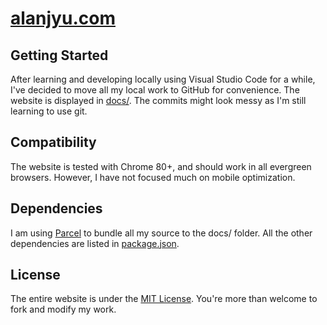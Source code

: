 # [alanjyu.com](https://alanjyu.com)

## Getting Started
After learning and developing locally using Visual Studio Code for a while, I've decided to move all my local work to GitHub for convenience. The website is displayed in [docs/](https://github.com/alanjyu/alanjyu.com/tree/master/docs). The commits might look messy as I'm still learning to use git.

## Compatibility
The website is tested with Chrome 80+, and should work in all evergreen browsers. However, I have not focused much on mobile optimization.

## Dependencies
I am using [Parcel](https://parceljs.org/) to bundle all my source to the docs/ folder. All the other dependencies are listed in [package.json](https://github.com/alanjyu/alanjyu.com/blob/master/package.json).

## License
The entire website is under the [MIT License](https://github.com/alanjyu/alanjyu.com/blob/master/LICENSE). You're more than welcome to fork and modify my work.